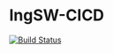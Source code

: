 # IngSW-CICD

[![Build Status](https://travis-ci.com/alejozavala/IngSW-CICD.svg?branch=main)](https://travis-ci.com/alejozavala/IngSW-CICD)
